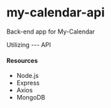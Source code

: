 # my-calendar-api

Back-end app for My-Calendar

Utilizing --- API 

#### Resources 
  - Node.js
  - Express
  - Axios
  - MongoDB